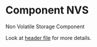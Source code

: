 # Component NVS
Non Volatile Storage Component

Look at [header file](include/c_nvs.h) for more details.
